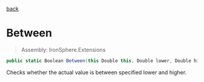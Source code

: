 ﻿

[back](/IronSphere.Extensions/types/DoubleExtension)

# Between

> Assembly: IronSphere.Extensions

```csharp
public static Boolean Between(this Double this, Double lower, Double higher)
```

Checks whether the actual value is between specified lower and higher.

 
